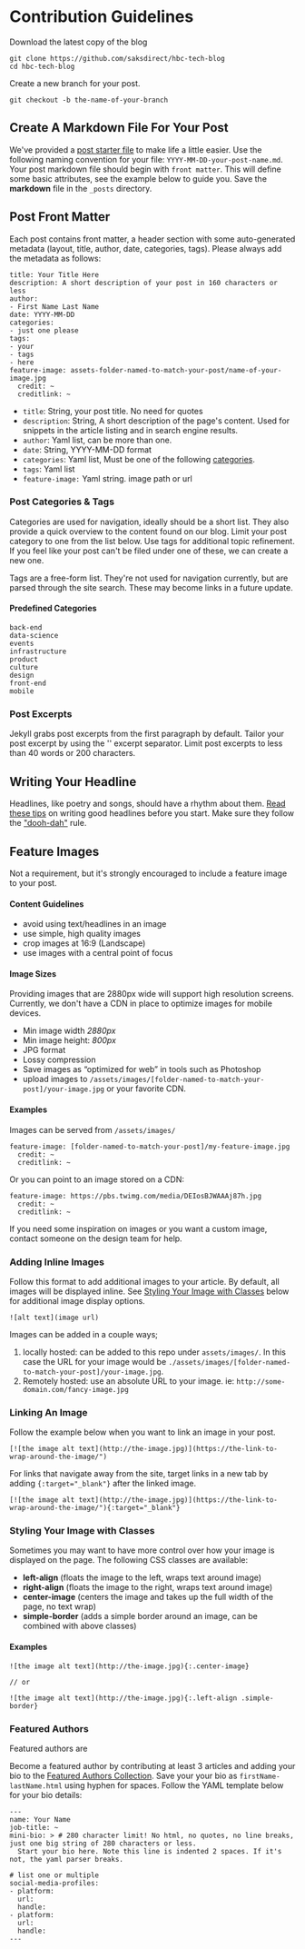 # Contribution Guidelines

Download the latest copy of the blog
```
git clone https://github.com/saksdirect/hbc-tech-blog
cd hbc-tech-blog
```
Create a new branch for your post.

```
git checkout -b the-name-of-your-branch
```

## Create A Markdown File For Your Post
We've provided a [post starter file](./post-starter-file.md) to make life a little easier.
Use the following naming convention for your file: `YYYY-MM-DD-your-post-name.md`.
Your post markdown file should begin with `front matter`. This will define some basic attributes, see the example below to guide you. Save the **markdown** file in the `_posts` directory.

## Post Front Matter
Each post contains front matter, a header section with some auto-generated metadata (layout, title, author, date, categories, tags). Please always add the metadata as follows:

```
title: Your Title Here
description: A short description of your post in 160 characters or less
author:
- First Name Last Name
date: YYYY-MM-DD
categories:
- just one please
tags:
- your
- tags
- here
feature-image: assets-folder-named-to-match-your-post/name-of-your-image.jpg
  credit: ~
  creditlink: ~
```

- `title`: String, your post title. No need for quotes
- `description`: String, A short description of the page's content. Used for snippets in the article listing and in search engine results.
- `author`: Yaml list, can be more than one.
- `date`: String, YYYY-MM-DD format
- `categories`: Yaml list, Must be one of the following [categories](./contributing.md#predefined-categories).
- `tags`: Yaml list
- `feature-image:` Yaml string. image path or url

### Post Categories & Tags
Categories are used for navigation, ideally should be a short list. They also provide a quick overview to the content found on our blog. Limit your post category to one from the list below. Use tags for additional topic refinement. If you feel like your post can't be filed under one of these, we can create a new one.

Tags are a free-form list. They're not used for navigation currently, but are parsed through the site search. These may become links in a future update.

#### Predefined Categories

```
back-end
data-science
events
infrastructure
product
culture
design
front-end
mobile
```


### Post Excerpts
Jekyll grabs post excerpts from the first paragraph by default. Tailor your post excerpt by using the '<!--more-->' excerpt separator. Limit post excerpts to less than 40 words or 200 characters.

## Writing Your Headline
Headlines, like poetry and songs, should have a rhythm about them. [Read these tips](http://web.ku.edu/~edit/heads.html) on writing good headlines before you start. Make sure they follow the ["dooh-dah"](http://web.ku.edu/~edit/heads.html) rule.

## Feature Images
Not a requirement, but it's strongly encouraged to include a feature image to your post.

#### Content Guidelines
- avoid using text/headlines in an image
- use simple, high quality images
- crop images at 16:9 (Landscape)
- use images with a central point of focus

#### Image Sizes
Providing images that are 2880px wide will support high resolution screens. Currently, we don't have a CDN in place to optimize images for mobile devices.

- Min image width *2880px*
- Min image height: *800px*
- JPG format
- Lossy compression
- Save images as “optimized for web” in tools such as Photoshop
- upload images to `/assets/images/[folder-named-to-match-your-post]/your-image.jpg` or your favorite CDN.

#### Examples
Images can be served from `/assets/images/`

```
feature-image: [folder-named-to-match-your-post]/my-feature-image.jpg
  credit: ~
  creditlink: ~
```


Or you can point to an image stored on a CDN:

```
feature-image: https://pbs.twimg.com/media/DEIosBJWAAAj87h.jpg
  credit: ~
  creditlink: ~
```

If you need some inspiration on images or you want a custom image, contact someone on the design team for help.


### Adding Inline Images
Follow this format to add additional images to your article. By default, all images will be displayed inline. See [Styling Your Image with Classes](#styling-your-image-with-classes) below for additional image display options.
```
![alt text](image url)
```

Images can be added in a couple ways;
1. locally hosted: can be added to this repo under `assets/images/`. In this case the URL for your image would be `./assets/images/[folder-named-to-match-your-post]/your-image.jpg`.
2. Remotely hosted: use an absolute URL to your image. ie: `http://some-domain.com/fancy-image.jpg`

### Linking An Image
Follow the example below when you want to link an image in your post.

```
[![the image alt text](http://the-image.jpg)](https://the-link-to-wrap-around-the-image/")
```

For links that navigate away from the site, target links in a new tab by adding `{:target="_blank"}` after the linked image.
```
[![the image alt text](http://the-image.jpg)](https://the-link-to-wrap-around-the-image/"){:target="_blank"}
```

### Styling Your Image with Classes
Sometimes you may want to have more control over how your image is displayed on the page. The following CSS classes are available:
- **left-align** (floats the image to the left, wraps text around image)
- **right-align** (floats the image to the right, wraps text around image)
- **center-image** (centers the image and takes up the full width of the page, no text wrap)
- **simple-border** (adds a simple border around an image, can be combined with above classes)

#### Examples

```
![the image alt text](http://the-image.jpg){:.center-image}

// or

![the image alt text](http://the-image.jpg){:.left-align .simple-border}

```

### Featured Authors
Featured authors are

Become a featured author by contributing at least 3 articles and adding your bio to the [Featured Authors Collection](/_authors/).
Save your your bio as `firstName-lastName.html` using hyphen for spaces. Follow the YAML template below for your bio details:
```
---
name: Your Name
job-title: ~
mini-bio: > # 280 character limit! No html, no quotes, no line breaks, just one big string of 280 characters or less.
  Start your bio here. Note this line is indented 2 spaces. If it's not, the yaml parser breaks.

# list one or multiple
social-media-profiles:
- platform:
  url:
  handle:
- platform:
  url:
  handle:
---
```
